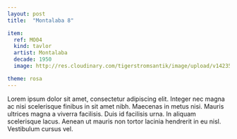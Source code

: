 ```yaml
---
layout: post
title:  "Montalaba 8"

item:
  ref: MO04
  kind: tavlor
  artist: Montalaba
  decade: 1950
  image: http://res.cloudinary.com/tigerstromsantik/image/upload/v1423508165/Clara_Montalba_6_u3xa9h.jpg

theme: rosa
---
```


Lorem ipsum dolor sit amet, consectetur adipiscing elit. Integer nec magna ac nisi scelerisque finibus in sit amet nibh. Maecenas in metus nisi. Mauris ultrices magna a viverra facilisis. Duis id facilisis urna. In aliquam scelerisque lacus. Aenean ut mauris non tortor lacinia hendrerit in eu nisl. Vestibulum cursus vel.
